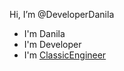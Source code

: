  Hi, I’m @DeveloperDanila
  
- I'm Danila
- I'm Developer
- I'm [ClassicEngineer](https://github.com/ClassicEnginner)
